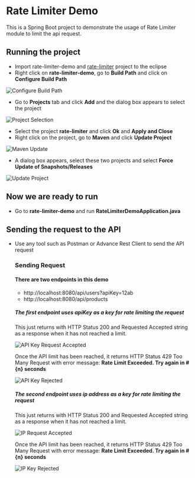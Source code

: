 # Rate Limiter Demo

This is a Spring Boot project to demonstrate the usage of Rate Limiter module to limit the api request.

## Running the project

- Import rate-limiter-demo and [rate-limiter](https://github.com/sauryaacharya/rate-limiter) project to the eclipse
- Right click on **rate-limiter-demo**, go to **Build Path** and click on **Configure Build Path**

![Configure Build Path](https://github.com/sauryaacharya/tests/blob/master/buildpath.png)

- Go to **Projects** tab and click **Add** and the dialog box appears to select the project

![Project Selection](https://github.com/sauryaacharya/tests/blob/master/project_selection.png)

- Select the project **rate-limiter** and click **Ok** and **Apply and Close**
- Right click on the project, go to **Maven** and click **Update Project**

![Maven Update](https://github.com/sauryaacharya/tests/blob/master/maven_update.png)

- A dialog box appears, select these two projects and select **Force Update of Snapshots/Releases**

![Update Project](https://github.com/sauryaacharya/tests/blob/master/update_project.png)

## Now we are ready to run

- Go to **rate-limiter-demo** and run **RateLimiterDemoApplication.java**

## Sending the request to the API

- Use any tool such as Postman or Advance Rest Client to send the API request
  ### Sending Request 
  #### There are two endpoints in this demo
  - http://localhost:8080/api/users?apiKey=12ab
  - http://localhost:8080/api/products
  
  ##### The first endpoint uses apiKey as a key for rate limiting the request
  
  This just returns with HTTP Status 200 and Requested Accepted string as a response when it has not reached a limit.
  
  ![API Key Request Accepted](https://github.com/sauryaacharya/tests/blob/master/apiKey_accepted.png)
  
  Once the API limit has been reached, it returns HTTP Status 429 Too Many Request with error message: **Rate Limit Exceeded. Try again in #{n} seconds**
  
  ![API Key Rejected](https://github.com/sauryaacharya/tests/blob/master/apiKey_rejected.png)
  
  ##### The second endpoint uses ip address as a key for rate limiting the request
  
  This just returns with HTTP Status 200 and Requested Accepted string as a response when it has not reached a limit.
  
  ![IP Request Accepted](https://github.com/sauryaacharya/tests/blob/master/ip_accepted.png)
  
  Once the API limit has been reached, it returns HTTP Status 429 Too Many Request with error message: **Rate Limit Exceeded. Try again in #{n} seconds**
  
  ![IP Key Rejected](https://github.com/sauryaacharya/tests/blob/master/ip_rejected.png)
